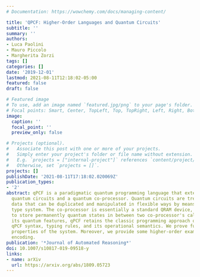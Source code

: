 ```yaml
---
# Documentation: https://wowchemy.com/docs/managing-content/

title: 'QPCF: Higher-Order Languages and Quantum Circuits'
subtitle: ''
summary: ''
authors:
- Luca Paolini
- Mauro Piccolo
- Margherita Zorzi
tags: []
categories: []
date: '2019-12-01'
lastmod: 2021-08-11T12:18:02-05:00
featured: false
draft: false

# Featured image
# To use, add an image named `featured.jpg/png` to your page's folder.
# Focal points: Smart, Center, TopLeft, Top, TopRight, Left, Right, BottomLeft, Bottom, BottomRight.
image:
  caption: ''
  focal_point: ''
  preview_only: false

# Projects (optional).
#   Associate this post with one or more of your projects.
#   Simply enter your project's folder or file name without extension.
#   E.g. `projects = ["internal-project"]` references `content/project/deep-learning/index.md`.
#   Otherwise, set `projects = []`.
projects: []
publishDate: '2021-08-11T17:18:02.020069Z'
publication_types:
- '2'
abstract: qPCF is a paradigmatic quantum programming language that extends PCF with
  quantum circuits and a quantum co-processor. Quantum circuits are treated as classical
  data that can be duplicated and manipulated in flexible ways by means of a dependent
  type system. The co-processor is essentially a standard QRAM device, albeit we avoid
  to store permanently quantum states in between two co-processor's calls. Despite
  its quantum features, qPCF retains the classic programming approach of PCF. We introduce
  qPCF syntax, typing rules, and its operational semantics. We prove fundamental syntactic
  properties of the system. Moreover, we provide some higher-order examples of circuit
  encoding.
publication: '*Journal of Automated Reasoning*'
doi: 10.1007/s10817-019-09518-y
links:
- name: arXiv
  url: https://arxiv.org/abs/1809.05723
---
```

